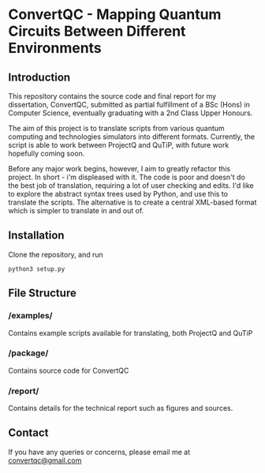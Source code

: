 # ConvertQC - Mapping Quantum Circuits Between Different Environments

## Introduction
This repository contains the source code and final report for my dissertation, ConvertQC, submitted as partial fulfillment of a BSc (Hons) in Computer Science, eventually graduating with a 2nd Class Upper Honours.

The aim of this project is to translate scripts from various quantum computing and technologies simulators into different formats. Currently, the script is able to work between ProjectQ and QuTiP, with future work hopefully coming soon.

Before any major work begins, however, I aim to greatly refactor this project. In short - i'm displeased with it. The code is poor and doesn't do the best job of translation, requiring a lot of user checking and edits. I'd like to explore the abstract syntax trees used by Python, and use this to translate the scripts. The alternative is to create a central XML-based format which is simpler to translate in and out of.

## Installation

Clone the repository, and run 

`python3 setup.py`

## File Structure

### /examples/

Contains example scripts available for translating, both ProjectQ and QuTiP

### /package/

Contains source code for ConvertQC

### /report/

Contains details for the technical report such as figures and sources.

## Contact

If you have any queries or concerns, please email me at convertqc@gmail.com
